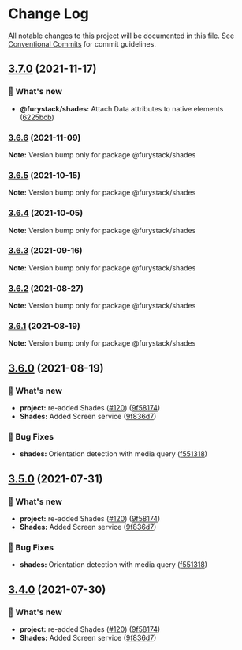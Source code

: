 # Change Log

All notable changes to this project will be documented in this file.
See [Conventional Commits](https://conventionalcommits.org) for commit guidelines.

## [3.7.0](https://github.com/furystack/furystack/compare/@furystack/shades@3.6.6...@furystack/shades@3.7.0) (2021-11-17)


### 🚀 What's new

* **@furystack/shades:** Attach Data attributes to native elements ([6225bcb](https://github.com/furystack/furystack/commit/6225bcb0cb6fd311f6761317a86d4d0e5b30bb3e))




### [3.6.6](https://github.com/furystack/furystack/compare/@furystack/shades@3.6.5...@furystack/shades@3.6.6) (2021-11-09)

**Note:** Version bump only for package @furystack/shades






### [3.6.5](https://github.com/furystack/furystack/compare/@furystack/shades@3.6.4...@furystack/shades@3.6.5) (2021-10-15)

**Note:** Version bump only for package @furystack/shades






### [3.6.4](https://github.com/furystack/furystack/compare/@furystack/shades@3.6.3...@furystack/shades@3.6.4) (2021-10-05)

**Note:** Version bump only for package @furystack/shades






### [3.6.3](https://github.com/furystack/furystack/compare/@furystack/shades@3.6.2...@furystack/shades@3.6.3) (2021-09-16)

**Note:** Version bump only for package @furystack/shades






### [3.6.2](https://github.com/furystack/furystack/compare/@furystack/shades@3.6.1...@furystack/shades@3.6.2) (2021-08-27)

**Note:** Version bump only for package @furystack/shades






### [3.6.1](https://github.com/furystack/furystack/compare/@furystack/shades@3.6.0...@furystack/shades@3.6.1) (2021-08-19)

**Note:** Version bump only for package @furystack/shades






## [3.6.0](https://github.com/furystack/furystack/compare/@furystack/shades@3.2.10...@furystack/shades@3.6.0) (2021-08-19)


### 🚀 What's new

* **project:** re-added Shades ([#120](https://github.com/furystack/furystack/issues/120)) ([9f58174](https://github.com/furystack/furystack/commit/9f58174b3762fd4e4106f48215a72ec295cf2553))
* **Shades:** Added Screen service ([9f836d7](https://github.com/furystack/furystack/commit/9f836d7af4df38f067b387f8755dac8b7a0c98e2))


### 🐛 Bug Fixes

* **shades:** Orientation detection with media query ([f551318](https://github.com/furystack/furystack/commit/f5513183560a351ff1a3fd93353c42968543b88c))




## [3.5.0](https://github.com/furystack/furystack/compare/@furystack/shades@3.2.10...@furystack/shades@3.5.0) (2021-07-31)


### 🚀 What's new

* **project:** re-added Shades ([#120](https://github.com/furystack/furystack/issues/120)) ([9f58174](https://github.com/furystack/furystack/commit/9f58174b3762fd4e4106f48215a72ec295cf2553))
* **Shades:** Added Screen service ([9f836d7](https://github.com/furystack/furystack/commit/9f836d7af4df38f067b387f8755dac8b7a0c98e2))


### 🐛 Bug Fixes

* **shades:** Orientation detection with media query ([f551318](https://github.com/furystack/furystack/commit/f5513183560a351ff1a3fd93353c42968543b88c))




## [3.4.0](https://github.com/furystack/furystack/compare/@furystack/shades@3.2.10...@furystack/shades@3.4.0) (2021-07-30)


### 🚀 What's new

* **project:** re-added Shades ([#120](https://github.com/furystack/furystack/issues/120)) ([9f58174](https://github.com/furystack/furystack/commit/9f58174b3762fd4e4106f48215a72ec295cf2553))
* **Shades:** Added Screen service ([9f836d7](https://github.com/furystack/furystack/commit/9f836d7af4df38f067b387f8755dac8b7a0c98e2))
